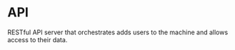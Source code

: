 # API

RESTful API server that orchestrates adds users to the machine and allows access to their data.

